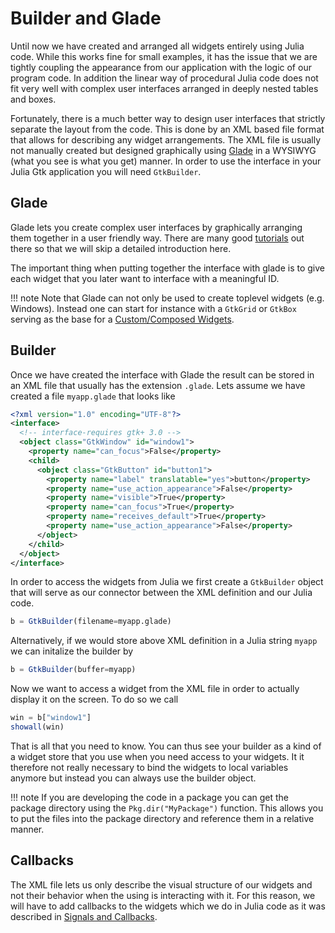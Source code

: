 # Builder and Glade

Until now we have created and arranged all widgets entirely using Julia code. While this works fine
for small examples, it has the issue that we are tightly coupling the appearance from our application
with the logic of our program code. In addition the linear way of procedural Julia code does not fit
very well with complex user interfaces arranged in deeply nested tables and boxes.

Fortunately, there is a much better way to design user interfaces that strictly separate the layout
from the code. This is done by an XML based file format that allows for describing any widget
arrangements. The XML file is usually not manually created but designed graphically using
[Glade](https://glade.gnome.org) in a WYSIWYG (what you see is what you get) manner. In order to use
the interface in your Julia Gtk application you will need `GtkBuilder`.

## Glade

Glade lets you create complex user interfaces by graphically arranging them together in a user
friendly way. There are many good [tutorials](https://wiki.gnome.org/action/show/Apps/Glade/Tutorials)
out there so that we will skip a detailed introduction here.

The important thing when putting together the interface with glade is to give each widget that you
later want to interface with a meaningful ID.

!!! note
    Note that Glade can not only be used to create toplevel widgets (e.g. Windows). Instead one can
    start for instance with a `GtkGrid` or `GtkBox` serving as the base for a [Custom/Composed Widgets](@ref).

## Builder

Once we have created the interface with Glade the result can be stored in an XML file that usually has
the extension `.glade`. Lets assume we have created a file `myapp.glade` that looks like

```xml
<?xml version="1.0" encoding="UTF-8"?>
<interface>
  <!-- interface-requires gtk+ 3.0 -->
  <object class="GtkWindow" id="window1">
    <property name="can_focus">False</property>
    <child>
      <object class="GtkButton" id="button1">
        <property name="label" translatable="yes">button</property>
        <property name="use_action_appearance">False</property>
        <property name="visible">True</property>
        <property name="can_focus">True</property>
        <property name="receives_default">True</property>
        <property name="use_action_appearance">False</property>
      </object>
    </child>
  </object>
</interface>
```

In order to access the widgets from Julia we first create a `GtkBuilder` object that will serve as our
connector between the XML definition and our Julia code.
```julia
b = GtkBuilder(filename=myapp.glade)
```
Alternatively, if we would store above XML definition in a Julia string `myapp` we can initalize
the builder by
```julia
b = GtkBuilder(buffer=myapp)
```
Now we want to access a widget from the XML file in order to actually display it on the screen. To do so
we call
```julia
win = b["window1"]
showall(win)
```
That is all that you need to know. You can thus see your builder as a kind of a widget store that you use
when you need access to your widgets. It it therefore not really necessary to bind the widgets to local
variables anymore but instead you can always use the builder object.

!!! note
    If you are developing the code in a package you can get the package directory using the `Pkg.dir("MyPackage")`
    function. This allows you to put the files into the package directory and reference them in a relative manner.

## Callbacks

The XML file lets us only describe the visual structure of our widgets and not their behavior when the using
is interacting with it. For this reason, we will have to add callbacks to the widgets which we do in Julia code
as it was described in [Signals and Callbacks](@ref).
